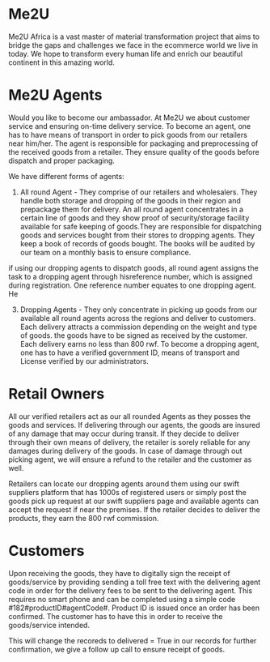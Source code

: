 # Me2U
Me2U Africa is a vast master of material transformation project that
 aims to bridge the gaps and challenges we face in the ecommerce 
 world we live in today.  We hope to transform every human life and 
 enrich our beautiful continent in this amazing world.
 
# Me2U Agents

Would you like to become our ambassador. At Me2U we about customer service
and ensuring on-time delivery service. To become an agent, one has to have means of 
transport in order to pick goods from our retailers near him/her.
The agent is responsible for packaging and preprocessing of the received goods from a retailer.
They ensure quality of the goods before dispatch and proper packaging.

We have different forms of agents:
1. All round Agent - They comprise of our retailers and wholesalers.
They handle both storage and dropping of the goods in their
region and prepackage them for delivery. An all round agent concentrates in a certain line of goods
and they show proof of security/storage facility available for safe keeping of goods.They are responsible
for dispatching goods and services bought from their stores to dropping agents. They keep a book of records
of goods bought. The books will be audited by our team on a monthly basis to ensure compliance.

if using our dropping agents to dispatch goods, all round agent assigns the task to a dropping agent through 
hisreference number, which is assigned during registration. One reference number equates to one dropping agent.
He

3. Dropping Agents - They only concentrate in picking up goods from our available all round agents across
the regions and deliver to customers. Each delivery attracts a commission depending on the weight and type of goods.
the goods have to be signed as received by the customer. Each delivery earns no less than 800 rwf. To become a 
dropping agent, one has to have a verified government ID, means of transport and License verified by our administrators.



# Retail Owners

All our verified retailers act as our all rounded Agents as they posses the goods and services. If delivering through our 
agents, the goods are insured of any damage that may occur during transit. If they decide to deliver through their own
means of delivery, the retailer is sorely reliable for any damages during delivery of the goods. In case of 
damage through out picking agent, we will ensure a refund to the retailer and the customer as well.

Retailers can locate our dropping agents around them using our swift suppliers platform that has 1000s of registered
users or simply post the goods pick up request at our swift suppliers page and available agents can accept the request if 
near the premises. 
If the retailer decides to deliver the products, they earn the 800 rwf commission. 

# Customers

Upon receiving the goods, they have to digitally sign the receipt of goods/service by providing sending a toll free
text with the delivering agent code in order for the delivery fees to be sent to the delivering agent. This requires no 
smart phone and can be completed using a simple code #182#productID#agentCode#. Product ID is issued once an order has been
confirmed. The customer has to have this in order to receive the goods/service intended.

This will change the recoreds to delivered = True in our records for further confirmation, we give a follow up call
to ensure receipt of goods. 